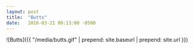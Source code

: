 ```yaml
---
layout: post
title:  "Butts"
date:   2016-03-21 00:13:00 -0500
---
```


![Butts]({{ "/media/butts.gif" | prepend: site.baseurl | prepend: site.url }})